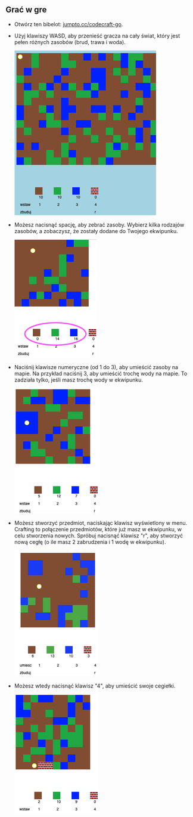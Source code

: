 ## Grać w gre

+ Otwórz ten bibelot: <a href="http://jumpto.cc/codecraft-go" target="_blank">jumpto.cc/codecraft-go</a>.

+ Użyj klawiszy WASD, aby przenieść gracza na cały świat, który jest pełen różnych zasobów (brud, trawa i woda).
    
    ![zrzut ekranu](images/craft-move.png)

+ Możesz nacisnąć spację, aby zebrać zasoby. Wybierz kilka rodzajów zasobów, a zobaczysz, że zostały dodane do Twojego ekwipunku.
    
    ![zrzut ekranu](images/craft-pickup.png)

+ Naciśnij klawisze numeryczne (od 1 do 3), aby umieścić zasoby na mapie. Na przykład naciśnij 3, aby umieścić trochę wody na mapie. To zadziała tylko, jeśli masz trochę wody w ekwipunku.
    
    ![zrzut ekranu](images/craft-place-water.png)

+ Możesz stworzyć przedmiot, naciskając klawisz wyświetlony w menu. Crafting to połączenie przedmiotów, które już masz w ekwipunku, w celu stworzenia nowych. Spróbuj nacisnąć klawisz "r", aby stworzyć nową cegłę (o ile masz 2 zabrudzenia i 1 wodę w ekwipunku).
    
    ![zrzut ekranu](images/craft-craft-brick.png)

+ Możesz wtedy nacisnąć klawisz "4", aby umieścić swoje cegiełki.
    
    ![zrzut ekranu](images/craft-place-brick.png)